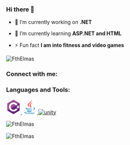 ### Hi there 👋




- 🔭 I’m currently working on **.NET**

- 🌱 I’m currently learning **ASP.NET and HTML**

- ⚡ Fun fact **I am into fitness and video games**

<p align="left"> <img src="https://komarev.com/ghpvc/?username=FthElmas&label=Profile%20views&color=0e75b6&style=flat" alt="FthElmas" /> </p>



<h3 align="left">Connect with me:</h3>
<p align="left">
</p>

<h3 align="left">Languages and Tools:</h3>
<p align="left"> <a href="https://www.w3schools.com/cs/" target="_blank" rel="noreferrer"> <img src="https://raw.githubusercontent.com/devicons/devicon/master/icons/csharp/csharp-original.svg" alt="csharp" width="40" height="40"/> </a> <a href="https://www.java.com" target="_blank" rel="noreferrer"> <img src="https://raw.githubusercontent.com/devicons/devicon/master/icons/java/java-original.svg" alt="java" width="40" height="40"/> </a> <a href="https://unity.com/" target="_blank" rel="noreferrer"> <img src="https://www.vectorlogo.zone/logos/unity3d/unity3d-icon.svg" alt="unity" width="40" height="40"/> </a> </p>

<p><img align="center" src="https://github-readme-stats.vercel.app/api/top-langs?username=FthElmas&show_icons=true&locale=en&layout=compact" alt="FthElmas" /></p>

<p><img align="center" src="https://github-readme-streak-stats.herokuapp.com/?user=FthElmas&" alt="FthElmas" /></p>


<!--
**FthElmas/FthElmas** is a ✨ _special_ ✨ repository because its `README.md` (this file) appears on your GitHub profile.

Here are some ideas to get you started:

- 🔭 I’m currently working on ...
- 🌱 I’m currently learning ...
- 👯 I’m looking to collaborate on ...
- 🤔 I’m looking for help with ...
- 💬 Ask me about ...
- 📫 How to reach me: ...
- 😄 Pronouns: ...
- ⚡ Fun fact: ...
-->
